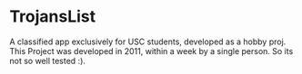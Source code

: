 # TrojansList
A classified app exclusively for USC students, developed as a hobby proj.
This Project was developed in 2011, within a  week by a single person. So its not so well tested :).
